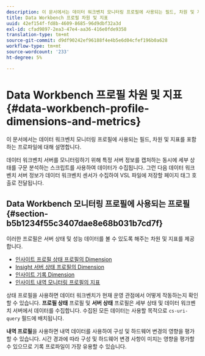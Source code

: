 ```yaml
---
description: 이 문서에서는 데이터 워크벤치 모니터링 프로필에 사용되는 필드, 차원 및 지표를 포함하는 프로파일에 대해 설명합니다.
title: Data Workbench 프로필 차원 및 지표
uuid: 42ef154f-fd8b-4609-8685-96d9dbf32a3d
exl-id: cfad9897-2ea3-47e4-aa36-416e0fde9358
translation-type: tm+mt
source-git-commit: d9df90242ef96188f4e4b5e6d04cfef196b0a628
workflow-type: tm+mt
source-wordcount: '233'
ht-degree: 5%

---
```


# Data Workbench 프로필 차원 및 지표{#data-workbench-profile-dimensions-and-metrics}

이 문서에서는 데이터 워크벤치 모니터링 프로필에 사용되는 필드, 차원 및 지표를 포함하는 프로파일에 대해 설명합니다.

데이터 워크벤치 서버를 모니터링하기 위해 특정 서버 정보를 캡처하는 동시에 세부 상태를 구문 분석하는 스크립트를 사용하여 데이터가 수집됩니다. 그런 다음 데이터 워크벤치 서버 정보가 데이터 워크벤치 센서가 수집하여 VSL 파일에 저장할 페이지 태그 호출로 전달됩니다.

## Data Workbench 모니터링 프로필에 사용되는 프로필 {#section-b5b1234f55c3407dae8e68b031b7cd7f}

이러한 프로필은 서버 상태 및 성능 데이터를 볼 수 있도록 해주는 차원 및 지표를 제공합니다.

* [인사이트 프로필 상태 프로필의 Dimension](../../../home/monitoring-installation/monitoring-appendix/monitoring-profile-status.md#concept-d4cd7da41c8a42bab4aea25418264e64)
* [Insight 서버 상태 프로필의 Dimension](../../../home/monitoring-installation/monitoring-appendix/monitoring-servers-profile.md#concept-8cbeb91e99bc42e2b52b22d551423f8a)
* [인사이트 기록 Dimension](../../../home/monitoring-installation/monitoring-appendix/monitoring-historical.md#concept-a42837c9c9274f83ad5bc5a6720f02b0)
* [인사이트 내역 모니터링 프로필의 지표](../../../home/monitoring-installation/monitoring-appendix/monitoring-hist-metrics.md#concept-8fece88b1f014637bbc7c8372ee93203)

상태 프로필을 사용하면 데이터 워크벤치가 현재 운영 관점에서 어떻게 작동하는지 확인할 수 있습니다. **프로필 상태** 프로필 및 **서버 상태** 프로필은 세부 상태 및 데이터 워크벤치 서버에서 데이터를 수집합니다. 수집된 모든 데이터는 사용할 목적으로 `cs-uri-query` 필드에 배치됩니다.

**내역 프로필**&#x200B;을 사용하면 내역 데이터를 사용하여 구성 및 하드웨어 변경의 영향을 평가할 수 있습니다. 시간 경과에 따라 구성 및 하드웨어 변경 사항이 미치는 영향을 평가할 수 있으므로 기록 프로파일이 가장 유용할 수 있습니다.
